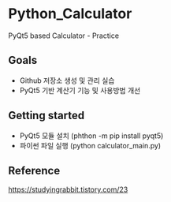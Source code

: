 # Python_Calculator
PyQt5 based Calculator  -  Practice


## Goals

* Github 저장소 생성 및 관리 실습
* PyQt5 기반 계산기 기능 및 사용방법 개선

## Getting started

* PyQt5 모듈 설치 (phthon -m pip install pyqt5)
* 파이썬 파일 실행 (python calculator_main.py)

## Reference
https://studyingrabbit.tistory.com/23 
